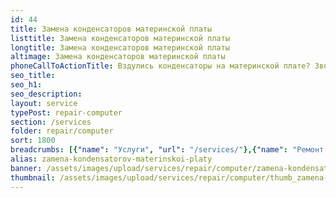 ```yaml
---
id: 44
title: Замена конденсаторов материнской платы
listtitle: Замена конденсаторов материнской платы
longtitle: Замена конденсаторов материнской платы
altimage: Замена конденсаторов материнской платы
phoneCallToActionTitle: Вздулись конденсаторы на материнской плате? Звоните!
seo_title: 
seo_h1: 
seo_description: 
layout: service
typePost: repair-computer
section: /services
folder: repair/computer
sort: 1800
breadcrumbs: [{"name": "Услуги", "url": "/services/"},{"name": "Ремонт устройств", "url": "/services/repair/"},{"name": "Компьютер", "url": "/services/repair/computer/"}]
alias: zamena-kondensatorov-materinskoi-platy
banner: /assets/images/upload/services/repair/computer/zamena-kondensatorov-materinskoi-platy.jpg
thumbnail: /assets/images/upload/services/repair/computer/thumb_zamena-kondensatorov-materinskoi-platy.jpg
---
```

